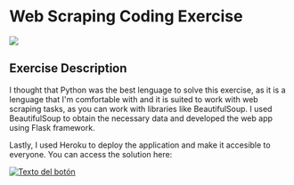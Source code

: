 # Web Scraping Coding Exercise

<img src="https://cdn.stackbuilders.com/media/images/Logo-Website.original.png"/>

## Exercise Description

<p>I thought that Python was the best lenguage to solve this exercise, as it is a lenguage that I'm comfortable with and it is suited to work with web scraping tasks, as you can work with libraries like BeautifulSoup. I used BeautifulSoup to obtain the necessary data and developed the web app using Flask framework. </p>

<p>Lastly, I used Heroku to deploy the application and make it accesible to everyone. You can access the solution here:</p>

[![Texto del botón](https://img.shields.io/badge/Visit-Web%20Site-blue)](https://stackbuilders-scraping-aao-1ca80d33ed55.herokuapp.com/)
